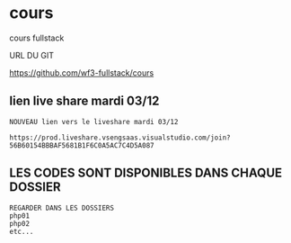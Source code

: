 # cours


cours fullstack

URL DU GIT

https://github.com/wf3-fullstack/cours


## lien live share mardi 03/12

    NOUVEAU lien vers le liveshare mardi 03/12
    
    https://prod.liveshare.vsengsaas.visualstudio.com/join?56B60154BBBAF5681B1F6C0A5AC7C4D5A087
    



## LES CODES SONT DISPONIBLES DANS CHAQUE DOSSIER 

    REGARDER DANS LES DOSSIERS 
    php01
    php02
    etc...

  


























